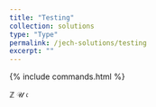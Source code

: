 ```yaml
---
title: "Testing"
collection: solutions
type: "Type"
permalink: /jech-solutions/testing
excerpt: ""
---
```


{% include commands.html %}

$\mathbb{Z}$
$\mathcal{U}$
$\mathfrak{c}$